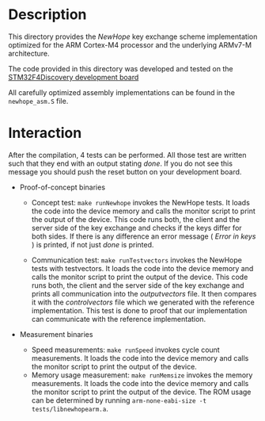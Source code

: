 # Description


This directory provides the _NewHope_ key exchange scheme implementation optimized for the ARM Cortex-M4 processor and the underlying ARMv7-M architecture.

The code provided in this directory was developed and tested on the
 [STM32F4Discovery development board](http://www.st.com/web/catalog/tools/FM116/SC959/SS1532/PF252419?sc=internet/evalboard/product/252419.jsp)


All carefully optimized assembly implementations can be found in the `newhope_asm.S` file. 

# Interaction

After the compilation, 4 tests can be performed. All those test are written such that they end with an output stating _done_. If you do not see this message you should push the reset button on your development board. 


* Proof-of-concept binaries
    + Concept test: `make runNewhope` invokes the NewHope tests. It loads the code into the device memory and calls the monitor script to print the output of the device. This code runs both, the client and the server side of the key exchange and checks if the keys differ for both sides. If there is any difference an error message ( _Error in keys_ ) is printed, if not just _done_ is printed.

    + Communication test: `make runTestvectors` invokes the NewHope tests with testvectors. It loads the code into the device memory and calls the monitor script to print the output of the device.
      This code runs both, the client and the server side of the key exchange and prints all communication into the _outputvectors_ file. It then compares it with the _controlvectors_ file
      which we generated with the reference implementation. This test is done to proof that our implementation can communicate with the reference implementation.

* Measurement binaries
    + Speed measurements: `make runSpeed` invokes cycle count measurements. It loads the code into the device memory and calls the monitor script to print the output of the device.
    + Memory usage measurement: `make runMemsize` invokes the memory measurements. It loads the code into the device memory and calls the monitor script to print the output of the device. The ROM usage can be determined by running `arm-none-eabi-size -t tests/libnewhopearm.a`.
      



